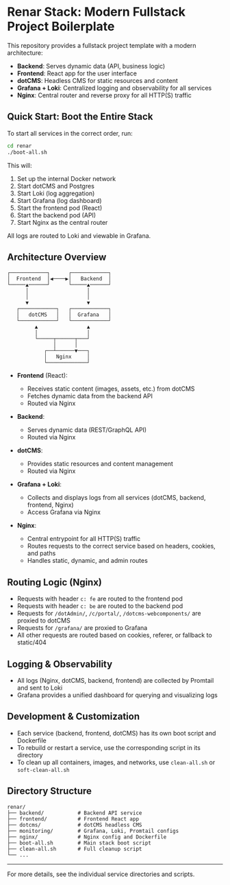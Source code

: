 # Renar Stack: Modern Fullstack Project Boilerplate

This repository provides a fullstack project template with a modern architecture:

- **Backend**: Serves dynamic data (API, business logic)
- **Frontend**: React app for the user interface
- **dotCMS**: Headless CMS for static resources and content
- **Grafana + Loki**: Centralized logging and observability for all services
- **Nginx**: Central router and reverse proxy for all HTTP(S) traffic

## Quick Start: Boot the Entire Stack

To start all services in the correct order, run:

```bash
cd renar
./boot-all.sh
```

This will:
1. Set up the internal Docker network
2. Start dotCMS and Postgres
3. Start Loki (log aggregation)
4. Start Grafana (log dashboard)
5. Start the frontend pod (React)
6. Start the backend pod (API)
7. Start Nginx as the central router

All logs are routed to Loki and viewable in Grafana.

## Architecture Overview

```
┌────────────┐      ┌────────────┐
│  Frontend  │◀────▶│   Backend  │
└─────▲──────┘      └─────▲──────┘
      │                   │
      │                   │
      ▼                   ▼
   ┌────────────┐   ┌────────────┐
   │   dotCMS   │   │  Grafana   │
   └────────────┘   └────────────┘
         ▲                ▲
         │                │
         └─────┬──────┬───┘
               │      │
            ┌──┴──────▼───┐
            │   Nginx     │
            └─────────────┘
```

- **Frontend** (React):
  - Receives static content (images, assets, etc.) from dotCMS
  - Fetches dynamic data from the backend API
  - Routed via Nginx

- **Backend**:
  - Serves dynamic data (REST/GraphQL API)
  - Routed via Nginx

- **dotCMS**:
  - Provides static resources and content management
  - Routed via Nginx

- **Grafana + Loki**:
  - Collects and displays logs from all services (dotCMS, backend, frontend, Nginx)
  - Access Grafana via Nginx

- **Nginx**:
  - Central entrypoint for all HTTP(S) traffic
  - Routes requests to the correct service based on headers, cookies, and paths
  - Handles static, dynamic, and admin routes

## Routing Logic (Nginx)

- Requests with header `c: fe` are routed to the frontend pod
- Requests with header `c: be` are routed to the backend pod
- Requests for `/dotAdmin/`, `/c/portal/`, `/dotcms-webcomponents/` are proxied to dotCMS
- Requests for `/grafana/` are proxied to Grafana
- All other requests are routed based on cookies, referer, or fallback to static/404

## Logging & Observability

- All logs (Nginx, dotCMS, backend, frontend) are collected by Promtail and sent to Loki
- Grafana provides a unified dashboard for querying and visualizing logs

## Development & Customization

- Each service (backend, frontend, dotCMS) has its own boot script and Dockerfile
- To rebuild or restart a service, use the corresponding script in its directory
- To clean up all containers, images, and networks, use `clean-all.sh` or `soft-clean-all.sh`

## Directory Structure

```
renar/
├── backend/           # Backend API service
├── frontend/          # Frontend React app
├── dotcms/            # dotCMS headless CMS
├── monitoring/        # Grafana, Loki, Promtail configs
├── nginx/             # Nginx config and Dockerfile
├── boot-all.sh        # Main stack boot script
├── clean-all.sh       # Full cleanup script
└── ...
```

---

For more details, see the individual service directories and scripts.
